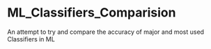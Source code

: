# ML_Classifiers_Comparision
An attempt to try and compare the accuracy of major and most used Classifiers in ML
